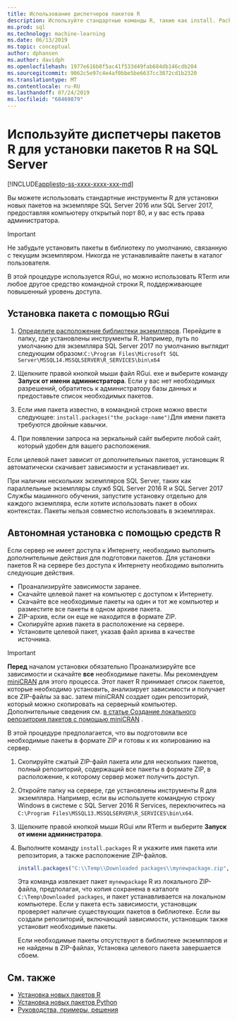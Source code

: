```yaml
---
title: Использование диспетчеров пакетов R
description: Используйте стандартные команды R, такие как install. Packages, для добавления новых пакетов R в SQL Server 2016 служб R или SQL Server 2017 Службы машинного обучения (в базе данных).
ms.prod: sql
ms.technology: machine-learning
ms.date: 06/13/2019
ms.topic: conceptual
author: dphansen
ms.author: davidph
ms.openlocfilehash: 1977e616b8f5ac41f533d49fab684db146cdb204
ms.sourcegitcommit: 9062c5e97c4e4af0bbe5be6637cc3872cd1b2320
ms.translationtype: MT
ms.contentlocale: ru-RU
ms.lasthandoff: 07/24/2019
ms.locfileid: "68469879"
---
```

# <a name="use-r-package-managers-to-install-r-packages-on-sql-server"></a>Используйте диспетчеры пакетов R для установки пакетов R на SQL Server
[!INCLUDE[appliesto-ss-xxxx-xxxx-xxx-md](../../includes/appliesto-ss-xxxx-xxxx-xxx-md.md)]

Вы можете использовать стандартные инструменты R для установки новых пакетов на экземпляре SQL Server 2016 или SQL Server 2017, предоставляя компьютеру открытый порт 80, и у вас есть права администратора.

> [!IMPORTANT] 
> Не забудьте установить пакеты в библиотеку по умолчанию, связанную с текущим экземпляром. Никогда не устанавливайте пакеты в каталог пользователя.

В этой процедуре используется RGui, но можно использовать RTerm или любое другое средство командной строки R, поддерживающее повышенный уровень доступа.

## <a name="install-a-package-using-rgui"></a>Установка пакета с помощью RGui

1. [Определите расположение библиотеки экземпляров](../package-management/default-packages.md). Перейдите в папку, где установлены инструменты R. Например, путь по умолчанию для экземпляра SQL Server 2017 по умолчанию выглядит следующим образом:`C:\Program Files\Microsoft SQL Server\MSSQL14.MSSQLSERVER\R_SERVICES\bin\x64`

1. Щелкните правой кнопкой мыши файл RGui. exe и выберите команду **Запуск от имени администратора**. Если у вас нет необходимых разрешений, обратитесь к администратору базы данных и предоставьте список необходимых пакетов.

1. Если имя пакета известно, в командной строке можно ввести следующее: `install.packages("the_package-name")`Для имени пакета требуются двойные кавычки.

1. При появлении запроса на зеркальный сайт выберите любой сайт, который удобен для вашего расположения.

Если целевой пакет зависит от дополнительных пакетов, установщик R автоматически скачивает зависимости и устанавливает их.

При наличии нескольких экземпляров SQL Server, таких как параллельные экземпляры служб SQL Server 2016 R и SQL Server 2017 Службы машинного обучения, запустите установку отдельно для каждого экземпляра, если хотите использовать пакет в обоих контекстах. Пакеты нельзя совместно использовать в экземплярах.

## <a name = "bkmk_offlineInstall"></a>Автономная установка с помощью средств R

Если сервер не имеет доступа к Интернету, необходимо выполнить дополнительные действия для подготовки пакетов. Для установки пакетов R на сервере без доступа к Интернету необходимо выполнить следующие действия.

+ Проанализируйте зависимости заранее.
+ Скачайте целевой пакет на компьютер с доступом к Интернету.
+ Скачайте все необходимые пакеты на один и тот же компьютер и разместите все пакеты в одном архиве пакета.
+ ZIP-архив, если он еще не находится в формате ZIP.
+ Скопируйте архив пакета в расположение на сервере.
+ Установите целевой пакет, указав файл архива в качестве источника.

> [!IMPORTANT] 
>  **Перед** началом установки обязательно Проанализируйте все зависимости и скачайте **все** необходимые пакеты. Мы рекомендуем [miniCRAN](https://mran.microsoft.com/package/miniCRAN) для этого процесса. Этот пакет R принимает список пакетов, которые необходимо установить, анализирует зависимости и получает все ZIP-файлы за вас. затем miniCRAN создает один репозиторий, который можно скопировать на серверный компьютер. Дополнительные сведения см. [в статье Создание локального репозитория пакетов с помощью miniCRAN](create-a-local-package-repository-using-minicran.md) .

В этой процедуре предполагается, что вы подготовили все необходимые пакеты в формате ZIP и готовы к их копированию на сервер.

1. Скопируйте сжатый ZIP-файл пакета или для нескольких пакетов, полный репозиторий, содержащий все пакеты в формате ZIP, в расположение, к которому сервер может получить доступ.

2. Откройте папку на сервере, где установлены инструменты R для экземпляра. Например, если вы используете командную строку Windows в системе с SQL Server 2016 R Services, переключитесь на `C:\Program Files\MSSQL13.MSSQLSERVER\R_SERVICES\bin\x64`.

3. Щелкните правой кнопкой мыши RGui или RTerm и выберите **Запуск от имени администратора**.

4. Выполните команду `install.packages` R и укажите имя пакета или репозитория, а также расположение ZIP-файлов.

    ```R
    install.packages("C:\\Temp\\Downloaded packages\\mynewpackage.zip", repos=NULL)
    ```

    Эта команда извлекает пакет `mynewpackage` R из локального ZIP-файла, предполагая, что копия сохранена в каталоге `C:\Temp\Downloaded packages`, и пакет устанавливается на локальном компьютере. Если у пакета есть зависимости, установщик проверяет наличие существующих пакетов в библиотеке. Если вы создали репозиторий, включающий зависимости, установщик также установит необходимые пакеты.

    Если необходимые пакеты отсутствуют в библиотеке экземпляров и не найдены в ZIP-файлах, Установка целевого пакета завершается сбоем.

## <a name="see-also"></a>См. также

+ [Установка новых пакетов R](install-additional-r-packages-on-sql-server.md)
+ [Установка новых пакетов Python](../python/install-additional-python-packages-on-sql-server.md)
+ [Руководства, примеры, решения](../tutorials/machine-learning-services-tutorials.md)
